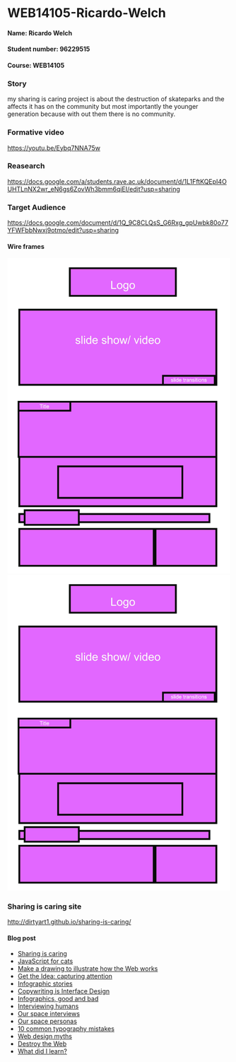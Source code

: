 # WEB14105-Ricardo-Welch

#### Name: Ricardo Welch
#### Student number: 96229515
#### Course: WEB14105

### Story
my sharing is caring project is about the destruction of skateparks and the affects it has on the community but most importantly the younger generation because with out them there is no community.


### Formative video 
https://youtu.be/Eybq7NNA75w

### Reasearch
https://docs.google.com/a/students.rave.ac.uk/document/d/1L1FftKQEpI4OUHTLnNX2wr_eN6gs6ZovWh3bmm6qiEI/edit?usp=sharing

### Target Audience
https://docs.google.com/document/d/1Q_9C8CLQsS_G6Rxg_gpUwbk80o77YFWFbbNwxj9otmo/edit?usp=sharing

#### Wire frames

 ![wire-frame-1](https://github.com/Dirtyart1/WEB14105-Ricardo-Welch/blob/master/wire%20frame%201.jpg)
 ![wire-frame-2](https://github.com/Dirtyart1/WEB14105-Ricardo-Welch/blob/master/wire%20frame%201.jpg)


### Sharing is caring site
http://dirtyart1.github.io/sharing-is-caring/


#### Blog post
- [Sharing is caring](http://fourthfloor.raveweb.net/rwelch/2017/01/25/sharing-is-caring/)
- [JavaScript for cats](http://fourthfloor.raveweb.net/rwelch/2017/01/25/java-script-for-cats/)
- [Make a drawing to illustrate how the Web works](http://fourthfloor.raveweb.net/rwelch/2017/06/01/make-a-drawing-to-illustrate-how-the-web-works/)
- [Get the Idea: capturing attention](http://fourthfloor.raveweb.net/rwelch/2017/06/01/get-the-idea-capturing-attention/)
- [Infographic stories](http://fourthfloor.raveweb.net/rwelch/2017/06/01/infographic-stories/)
- [Copywriting is Interface Design](http://fourthfloor.raveweb.net/rwelch/2017/06/02/copywriting-is-interface-design/)
- [Infographics, good and bad](http://fourthfloor.raveweb.net/rwelch/2017/06/03/infographics-good-and-bad/)
- [Interviewing humans](http://fourthfloor.raveweb.net/rwelch/2017/06/03/interviewing-humans/)
- [Our space interviews](http://fourthfloor.raveweb.net/rwelch/2017/06/04/our-space-interviews/)
- [Our space personas](http://fourthfloor.raveweb.net/rwelch/2017/06/04/our-space-personas/)
- [10 common typography mistakes](http://fourthfloor.raveweb.net/rwelch/2017/06/04/10-common-typography-mistakes/)
- [Web design myths](http://fourthfloor.raveweb.net/rwelch/2017/06/04/web-design-myths-design-has-to-be-original/)
- [Destroy the Web](http://fourthfloor.raveweb.net/rwelch/2017/06/04/destroy-the-web/)
- [What did I learn?]()
